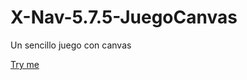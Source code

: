 # X-Nav-5.7.5-JuegoCanvas
Un sencillo juego con canvas

[Try me](https://nereadelolmosanz.github.io/X-Nav-5.7.6-JuegoCanvas/index.html)
